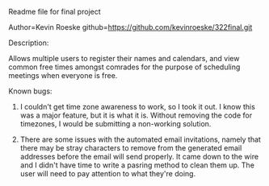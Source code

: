Readme file for final project

Author=Kevin Roeske
github=https://github.com/kevinroeske/322final.git

Description:

Allows multiple users to register their names and calendars, and view common free times amongst comrades for the purpose of scheduling meetings
when everyone is free.

Known bugs:

1) I couldn't get time zone awareness to work, so I took it out. I know this was a major feature, but it is what it is. Without removing
the code for timezones, I would be submitting a non-working solution.

2) There are some issues with the automated email invitations, namely that there may be stray characters to remove from the generated email
addresses before the email will send properly. It came down to the wire and I didn't have time to write a pasring method to clean them up. The
user will need to pay attention to what they're doing.
